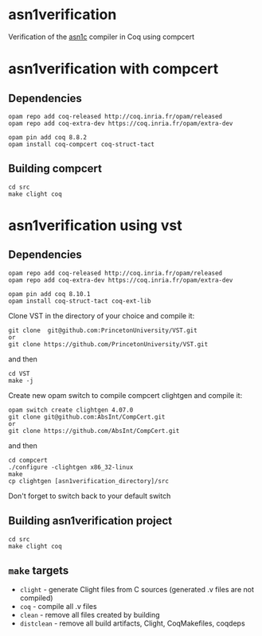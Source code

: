 # asn1verification
Verification of the [asn1c](https://github.com/vlm/asn1c) compiler in Coq using compcert

# asn1verification with compcert

## Dependencies
``` shell
opam repo add coq-released http://coq.inria.fr/opam/released
opam repo add coq-extra-dev https://coq.inria.fr/opam/extra-dev

opam pin add coq 8.8.2
opam install coq-compcert coq-struct-tact
```

## Building compcert
``` shell
cd src
make clight coq
```

# asn1verification using vst

## Dependencies
``` shell
opam repo add coq-released http://coq.inria.fr/opam/released
opam repo add coq-extra-dev https://coq.inria.fr/opam/extra-dev

opam pin add coq 8.10.1
opam install coq-struct-tact coq-ext-lib
```
Clone VST in the directory of your choice and compile it:
``` shell
git clone  git@github.com:PrincetonUniversity/VST.git
or
git clone https://github.com/PrincetonUniversity/VST.git
```
and then
```shell
cd VST
make -j
```

Create new opam switch to compile compcert clightgen and compile it:
```shell
opam switch create clightgen 4.07.0
git clone git@github.com:AbsInt/CompCert.git
or
git clone https://github.com/AbsInt/CompCert.git
```
and then
```shell
cd compcert
./configure -clightgen x86_32-linux
make
cp clightgen [asn1verification_directory]/src
```
Don't forget to switch back to your default switch

## Building asn1verification project
``` shell
cd src
make clight coq
```

## `make` targets
* `clight` - generate Clight files from C sources (generated .v files are not compiled)
* `coq` - compile all .v files
* `clean` - remove all files created by building
* `distclean` - remove all build artifacts, Clight, CoqMakefiles, coqdeps
